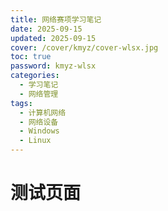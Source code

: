 ```yaml
---
title: 网络赛项学习笔记
date: 2025-09-15
updated: 2025-09-15
cover: /cover/kmyz/cover-wlsx.jpg
toc: true
password: kmyz-wlsx
categories:
  - 学习笔记
  - 网络管理
tags:
  - 计算机网络
  - 网络设备
  - Windows
  - Linux 
---
```


# 测试页面
